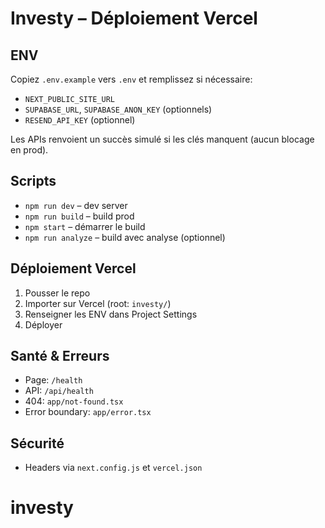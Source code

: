 # Investy – Déploiement Vercel

## ENV
Copiez `.env.example` vers `.env` et remplissez si nécessaire:
- `NEXT_PUBLIC_SITE_URL`
- `SUPABASE_URL`, `SUPABASE_ANON_KEY` (optionnels)
- `RESEND_API_KEY` (optionnel)

Les APIs renvoient un succès simulé si les clés manquent (aucun blocage en prod).

## Scripts
- `npm run dev` – dev server
- `npm run build` – build prod
- `npm start` – démarrer le build
- `npm run analyze` – build avec analyse (optionnel)

## Déploiement Vercel
1. Pousser le repo
2. Importer sur Vercel (root: `investy/`)
3. Renseigner les ENV dans Project Settings
4. Déployer

## Santé & Erreurs
- Page: `/health`
- API: `/api/health`
- 404: `app/not-found.tsx`
- Error boundary: `app/error.tsx`

## Sécurité
- Headers via `next.config.js` et `vercel.json`
# investy
